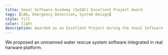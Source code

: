 ```yaml
---
title: Seoul Software Academy (SeSAC) Excellent Project Award
tags: [CAD, Emergency Detection, System Design]
style: fill
color: light
description: Awarded as an Excellent Project during the Seoul Software Academy from the Seoul Business Agency.
---
```


We  proposed  an  unmanned  water  rescue  system software integrated in real harware platform.